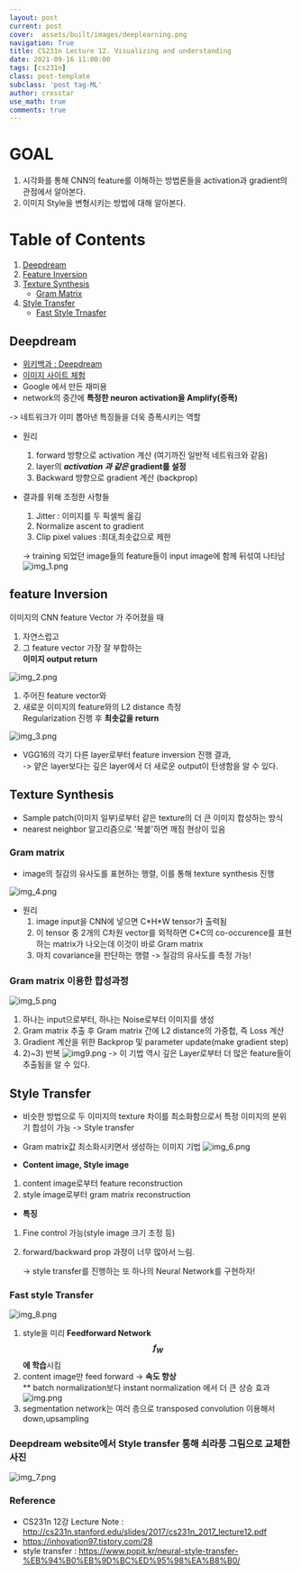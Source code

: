 ```yaml
---
layout: post
current: post
cover:  assets/built/images/deeplearning.png
navigation: True
title: CS231n Lecture 12. Visualizing and understanding
date: 2021-09-16 11:00:00
tags: [cs231n]
class: post-template
subclass: 'post tag-ML'
author: crosstar
use_math: true
comments: true  
---
```


# GOAL
1. 시각화를 통해 CNN의 feature를 이해하는 방법론들을 activation과 gradient의 관점에서 알아본다.
2. 이미지 Style을 변형시키는 방법에 대해 알아본다.

# Table of Contents
1. [Deepdream](#deepdream)
2. [Feature Inversion](#feature-inversion)
3. [Texture Synthesis](#texture-synthesis)
   - [Gram Matrix](#gram-matrix)
4. [Style Transfer](#style-transfer)  
   - [Fast Style Trnasfer](#fast-style-transfer)

## Deepdream
- [위키백과 : Deepdream](https://en.wikipedia.org/wiki/DeepDream)  
- [이미지 사이트 체험](https://deepdreamgenerator.com/)
- Google 에서 만든 재미용
- network의 중간에 **특정한 neuron activation을 Amplify(증폭)**  

-> 네트워크가 이미 뽑아낸 특징들을 더욱 증폭시키는 역할

- 원리
  1. forward 방향으로 activation 계산 (여기까진 일반적 네트워크와 같음)
  2. layer의 **_activation 과 같은_ gradient를 설정** 
  3. Backward 방향으로 gradient 계산 (backprop)

- 결과를 위해 조정한 사항들  
  1. Jitter : 이미지를 두 픽셀씩 옮김
  2. Normalize ascent to gradient 
  3. Clip pixel values :최대,최솟값으로 제한

  -> training 되었던 image들의 feature들이 input image에 함께 뒤섞여 나타남
![img_1.png](../../assets/built/images/img_1.png)


## feature Inversion

이미지의 CNN feature Vector 가 주어졌을 때
1. 자연스럽고
2. 그 feature vector 가장 잘 부합하는  
**이미지 output return**

![img_2.png](../../assets/built/images/img_2.png)

1. 주어진 feature vector와
2. 새로운 이미지의 feature와의 L2 distance 측정   
Regularization 진행 후 **최솟값을 return**

![img_3.png](../../assets/built/images/img_3.png)
- VGG16의 각기 다른 layer로부터 feature inversion 진행 결과,  
    -> 얕은 layer보다는 깊은 layer에서 더 새로운 output이 탄생함을 알 수 있다.

## Texture Synthesis
- Sample patch(이미지 일부)로부터 같은 texture의 더 큰 이미지 합성하는 방식
- nearest neighbor 알고리즘으로 '복붙'하면 깨짐 현상이 있음

### Gram matrix
- image의 질감의 유사도를 표현하는 행렬, 이를 통해 texture synthesis 진행

![img_4.png](../../assets/built/images/img_4.png)
- 원리  
  1) image input을 CNN에 넣으면 C\*H\*W tensor가 출력됨  
  2) 이 tensor 중 2개의 C차원 vector를 외적하면 C\*C의 co-occurence를 표현하는 matrix가 나오는데 이것이 바로 Gram matrix  
  3) 마치 covariance을 판단하는 행렬 -> 질감의 유사도를 측정 가능!

### Gram matrix 이용한 합성과정
![img_5.png](../../assets/built/images/img_5.png)
1) 하나는 input으로부터, 하나는 Noise로부터 이미지를 생성  
2) Gram matrix 추출 후 Gram matrix 간에 L2 distance의 가중합, 즉 Loss 계산  
3) Gradient 계산을 위한 Backprop 및 parameter update(make gradient step)  
4) 2)~3) 반복
![img9.png](../../assets/built/images/img9.png)
-> 이 기법 역시 깊은 Layer로부터 더 많은 feature들이 추출됨을 알 수 있다.


## Style Transfer
- 비슷한 방법으로 두 이미지의 texture 차이를 최소화함으로서 특정 이미지의 분위기 합성이 가능
-> Style transfer
- Gram matrix값 최소화시키면서 생성하는 이미지 기법
![img_6.png](../../assets/built/images/img_6.png)

- **Content image, Style image**
1) content image로부터 feature reconstruction  
2) style image로부터 gram matrix reconstruction  

- **특징**
1) Fine control 가능(style image 크기 조정 등)  
2) forward/backward prop 과정이 너무 많아서 느림.

    -> style transfer를 진행하는 또 하나의 Neural Network를 구현하자! 

### Fast style Transfer
![img_8.png](../../assets/built/images/img_8.png)
1) style을 미리 **Feedforward Network $$f_W$$ 에 학습**시킴  
2) content image만 feed forward -> **속도 향상**  
   ** batch normalization보다 instant normalization 에서 더 큰 상승 효과  
    ![img.png](../../assets/built/images/img9.png)
3) segmentation network는 여러 층으로 transposed convolution 이용해서 down,upsampling  


### Deepdream website에서 Style transfer 통해 쇠라풍 그림으로 교체한 사진 
![img_7.png](../../assets/built/images/img_7.png)


### Reference
- CS231n 12강 Lecture Note : http://cs231n.stanford.edu/slides/2017/cs231n_2017_lecture12.pdf
- https://inhovation97.tistory.com/28
- style transfer : https://www.popit.kr/neural-style-transfer-%EB%94%B0%EB%9D%BC%ED%95%98%EA%B8%B0/